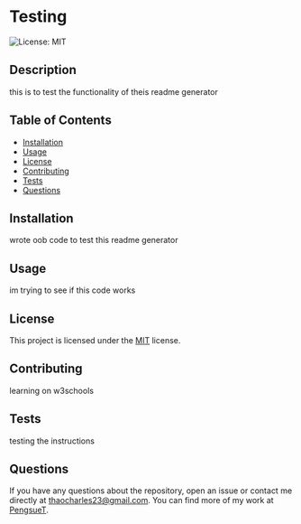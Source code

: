 # Testing

![License: MIT](https://img.shields.io/badge/License-MIT-blue.svg)

## Description
this is to test the functionality of theis readme generator

## Table of Contents
- [Installation](#installation)
- [Usage](#usage)
- [License](#license)
- [Contributing](#contributing)
- [Tests](#tests)
- [Questions](#questions)

## Installation
wrote oob code to test this readme generator

## Usage
im trying to see if this code works

## License
  This project is licensed under the [MIT](https://opensource.org/licenses/MIT) license.

## Contributing
learning on w3schools

## Tests
testing the instructions

## Questions
If you have any questions about the repository, open an issue or contact me directly at thaocharles23@gmail.com. You can find more of my work at [PengsueT](https://github.com/PengsueT/).
